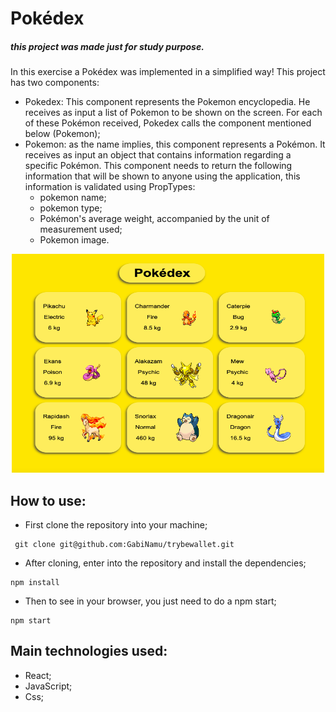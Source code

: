 # Pokédex 
##### this project was made just for study purpose.
In this exercise a Pokédex was implemented in a simplified way!
This project has two components:
- Pokedex: This component represents the Pokemon encyclopedia. He receives as input a list of Pokemon to be shown on the screen. For each of these Pokémon received, Pokedex calls the component mentioned below (Pokemon);
- Pokemon: as the name implies, this component represents a Pokémon. It receives as input an object that contains information regarding a specific Pokémon. This component needs to return the following information that will be shown to anyone using the application, this information is validated using PropTypes:
  - pokemon name;
  - pokemon type;
  - Pokémon's average weight, accompanied by the unit of measurement used;
  - Pokemon image.
  
<div align="center" display="inline">
  <img src="./public/img/pokedex.png" alt="store" width="500px" height="350px">
</div>

## How to use:
- First clone the repository into your machine;

```
 git clone git@github.com:GabiNamu/trybewallet.git
```
- After cloning, enter into the repository and install the dependencies;

```
npm install
```
- Then to see in your browser, you just need to do a npm start;
```
npm start
```
## Main technologies used:
- React;
- JavaScript;
- Css;
